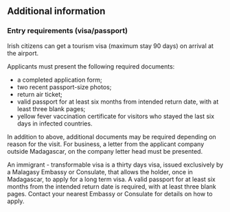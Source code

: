 ## Additional information

### **Entry requirements (visa/passport)**

Irish citizens can get a tourism visa (maximum stay 90 days) on arrival at the airport.

Applicants must present the following required documents:

* a completed application form;
* two recent passport-size photos;
* return air ticket;
* valid passport for at least six months from intended return date, with at least three blank pages;
* yellow fever vaccination certificate for visitors who stayed the last six days in infected countries.

In addition to above, additional documents may be required depending on reason for the visit. For business, a letter from the applicant company outside Madagascar, on the company letter head must be presented.

An immigrant - transformable visa is a thirty days visa, issued exclusively by a Malagasy Embassy or Consulate, that allows the holder, once in Madagascar, to apply for a long term visa. A valid passport for at least six months from the intended return date is required, with at least three blank pages. Contact your nearest Embassy or Consulate for details on how to apply.